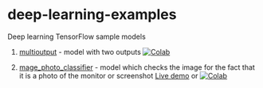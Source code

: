 # deep-learning-examples
Deep learning TensorFlow sample models

1. [multioutput](/multioutput.ipynb) - model with two outputs [![Colab](https://colab.research.google.com/assets/colab-badge.svg)](https://colab.research.google.com/github/awitwicki/deep-learning-examples/blob/main/multioutput.ipynb)

2. [mage_photo_classifier](/image_photo_classifier.ipynb) - model which checks the image for the fact that it is a photo of the monitor or screenshot [Live demo](https://awitwicki.github.io/deep-learning-examples/image-photo-classifier/) or [![Colab](https://colab.research.google.com/assets/colab-badge.svg)](https://colab.research.google.com/github/awitwicki/deep-learning-examples/blob/main/image_photo_classifier.ipynb)

